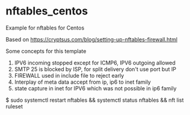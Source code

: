 # nftables_centos
Example for nftables for Centos

Based on https://cryptsus.com/blog/setting-up-nftables-firewall.html

Some concepts for this template
1) IPV6 incoming stopped except for ICMP6, IPV6 outgoing allowed
2) SMTP 25 is blocked by ISP, for split delivery don't use port but IP
3) FIREWALL used in include file to reject early
4) Interplay of meta data accept from ip, ip6 to inet family
5) state capture in inet for IPV6 which was not possible in ip6 family

$ sudo systemctl restart nftables && systemctl status nftables && nft list ruleset

